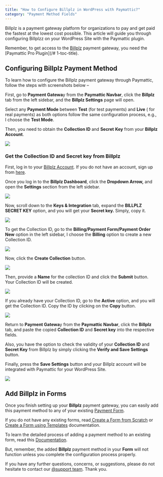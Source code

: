 ```yaml
---
title: "How to Configure Billplz in WordPress with Paymattic?"
category: "Payment Method Fields"
---
```

Billplz is a payment gateway platform for organizations to pay and get paid the fastest at the lowest cost possible. This article will guide you through configuring Billplzz on your WordPress Site with the Paymattic plugin.

Remember, to get access to the [Billplz](https://www.billplz.com/) payment gateway, you need the [Paymattic Pro Plugin](/# 1-toc-title).

## Configuring Billplz Payment Method

To learn how to configure the Billplz payment gateway through Paymattic, follow the steps with screenshots below –

First, go to **Payment Gatewa**y from the **Paymattic Navbar**, click the **Billplz** tab from the left sidebar, and the **Billplz Settings** page will open.

Select any **Payment Mode** between **Test** (for test payments) and **Live** ( for real payments) as both options follow the same configuration process, e.g., I choose the **Test Mode**.

Then, you need to obtain the **Collection ID** and **Secret** **Key** from your **Billplz Account**.

![](/images/payment-method-fields/how-to-configure-billplz-in-wordpress-with-paymattic/Payment-Gateway-Billplz-Billplz-Settings-scaled.webp)

### Get the Collection ID and Secret key from Billplz 

First, log in to your [Billplz Account](https://www.billplz.com/#). If you do not have an account, sign up from [here](https://dashboard.billplz.com/enterprise/signup).

Once you log in to the **Billplz Dashboard**, click the **Dropdown Arrow,** and open the **Settings** section from the left sidebar.

![](/images/payment-method-fields/how-to-configure-billplz-in-wordpress-with-paymattic/Settings-option-of-Billplz-scaled.webp)

Now, scroll down to the **Keys &amp; Integration** tab, expand the **BILLPLZ SECRET KEY** option, and you will get your **Secret key.** Simply, copy it.

![](/images/payment-method-fields/how-to-configure-billplz-in-wordpress-with-paymattic/Copy-Billing-Secret-Key-.webp)

To get the Collection ID, go to the  **Billing/Payment Form/Payment Order New** option in the left sidebar, I choose the **Billing** option to create a new Collection ID.

![](/images/payment-method-fields/how-to-configure-billplz-in-wordpress-with-paymattic/Three-options-for-getting-Collection-ID-scaled.webp)

Now, click the **Create Collection** button.

![](/images/payment-method-fields/how-to-configure-billplz-in-wordpress-with-paymattic/Create-Collection-button-scaled.webp)

Then, provide a **Name** for the collection ID and click the **Submit** button. Your Collection ID will be created.

![](/images/payment-method-fields/how-to-configure-billplz-in-wordpress-with-paymattic/Create-Collection-Popup-Page.webp)

If you already have your Collection ID, go to the **Active** option, and you will get the Collection ID. Copy the ID by clicking on the **Copy** button.

![](/images/payment-method-fields/how-to-configure-billplz-in-wordpress-with-paymattic/Copy-the-Collection-ID.webp)

Return to **Payment Gatewa**y from the **Paymattic Navbar**, click the **Billplz** tab, and paste the copied **Collection ID** and **Secret key** into the respective fields.

Also, you have the option to check the validity of your **Collection ID** and **Secret Key** from Billplz by simply clicking the **Verify and Save Settings** button.

Finally, press the **Save Settings** button and your Billplz account will be integrated with Paymattic for your WordPress Site.

![](/images/payment-method-fields/how-to-configure-billplz-in-wordpress-with-paymattic/Paste-Collection-ID-Secret-Key--scaled.webp)

## Add Billplz in Forms

Once you finish setting up your **Billplz** payment gateway, you can easily add this payment method to any of your existing [Payment Form](/how-to-create-your-first-payment-form-in-a-minute-and-accept-payments-with-paymattic).

If you do not have any existing forms, read[ Create a Form from Scratch](/how-to-create-a-form-from-scratch-with-paymattic) or[ Create a Form using Templates](/simple-form-templates) documentation.

To learn the detailed process of adding a payment method to an existing form, read this [Documentation](/how-to-use-the-payment-method-fields-section).

But, remember, the added **Billplz** payment method in your **Form** will not function unless you complete the configuration process properly.

If you have any further questions, concerns, or suggestions, please do not hesitate to contact our [@support team](https://wpmanageninja.com/support-tickets/?utm_source=wpmn&utm_medium=home&utm_campaign=site#/). Thank you.